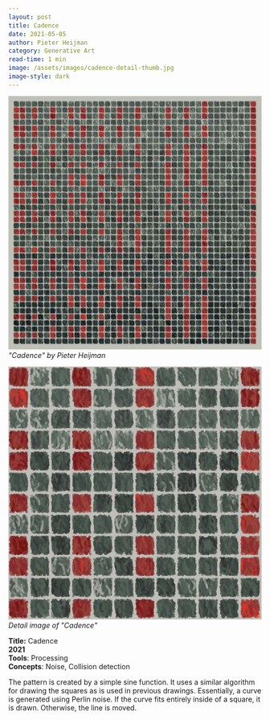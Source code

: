 ```yaml
---
layout: post
title: Cadence
date: 2021-05-05
author: Pieter Heijman
category: Generative Art
read-time: 1 min
image: /assets/images/cadence-detail-thumb.jpg
image-style: dark
---
```


![Cadence by Pieter Heijman](/assets/images/cadence.jpg)
*"Cadence" by Pieter Heijman*

![Detail image of Cadence](/assets/images/cadence-detail.jpg)
*Detail image of "Cadence"*

**Title:** Cadence  
**2021**  
**Tools**: Processing  
**Concepts**: Noise, Collision detection  

The pattern is created by a simple sine function. It uses a similar algorithm for drawing the squares as is used in previous drawings. Essentially, a curve is generated using Perlin noise. If the curve fits entirely inside of a square, it is drawn. Otherwise, the line is moved.